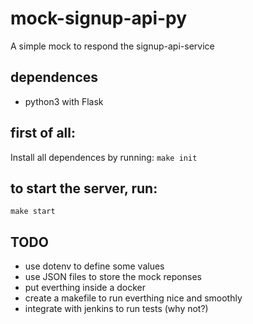 # mock-signup-api-py

A simple mock to respond the signup-api-service

## dependences
 - python3 with Flask

## first of all:
Install all dependences by running:
```make init```

## to start the server, run:
```make start```

## TODO
 - use dotenv to define some values
 - use JSON files to store the mock reponses
 - put everthing inside a docker
 - create a makefile to run everthing nice and smoothly
 - integrate with jenkins to run tests (why not?)
